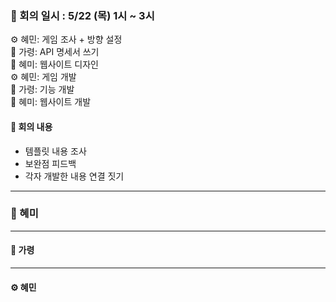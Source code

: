 ### 📝 회의 일시 : 5/22 (목) 1시 ~ 3시 

⚙️ 혜민: 게임 조사 + 방향 설정<br>
🔧 가령: API 명세서 쓰기<br>
🎨 혜미: 웹사이트 디자인 <br>
⚙️ 혜민: 게임 개발 <br>
🔧 가령: 기능 개발 <br>
🎨 혜미: 웹사이트 개발 <br>

#### 👥 회의 내용 

- 템플릿 내용 조사
- 보완점 피드백
- 각자 개발한 내용 연결 짓기
---
### 🎨 혜미<br>


---
#### 🔧 가령 <br>




---

#### ⚙️ 혜민 <br>
